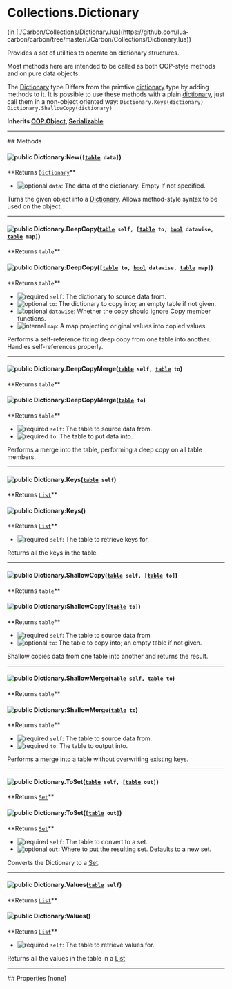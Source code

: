<link href="../../style.css" rel="stylesheet" type="text/css"/>
<h1 class="class-title">Collections.Dictionary</h1>
<span class="file-link">(in [./Carbon/Collections/Dictionary.lua](https://github.com/lua-carbon/carbon/tree/master/./Carbon/Collections/Dictionary.lua))</span><br/>

Provides a set of utilities to operate on dictionary structures.

Most methods here are intended to be called as both OOP-style methods and on pure data objects.

The <a href="Classes/Collections.Dictionary">Dictionary</a> type Differs from the primtive <a href="Types#dictionary">dictionary</a> type by adding methods to it.
It is possible to use these methods with a plain <a href="Types#dictionary">dictionary</a>, just call them in a non-object oriented way:
<code class="lua hljs">Dictionary.Keys(dictionary)
Dictionary.ShallowCopy(dictionary)
</code>

**Inherits <a href="Classes/OOP.Object">OOP.Object</a>, <a href="Classes/Serializable">Serializable</a>**

<hr />
## Methods
<h4 class="method-name"><img class="doc-image" alt="public" src="https://img.shields.io/badge/class-public-11b237.svg?style=flat-square" /> Dictionary:New(<code>[<a href="Types#table">table</a> data]</code>)</h4>
**<span class="method-returns">Returns <code><a href="Classes/Collections.Dictionary">Dictionary</a></code></span>**

- <img class="doc-image" alt="optional" src="https://img.shields.io/badge/%20-optional-0092e6.svg?style=flat-square" />  `data`: The data of the dictionary. Empty if not specified.

Turns the given object into a <a href="Classes/Collections.Dictionary">Dictionary</a>.
Allows method-style syntax to be used on the object.

<hr/>
<h4 class="method-name"><img class="doc-image" alt="public" src="https://img.shields.io/badge/class-public-11b237.svg?style=flat-square" /> Dictionary.DeepCopy(<code><a href="Types#table">table</a> self, [<a href="Types#table">table</a> to, <a href="Types#bool">bool</a> datawise, <a href="Types#table">table</a> map]</code>)</h4>
**<span class="method-returns">Returns <code>table</code></span>**
<h4 class="method-name"><img class="doc-image" alt="public" src="https://img.shields.io/badge/object-public-11b237.svg?style=flat-square" /> Dictionary:DeepCopy(<code>[<a href="Types#table">table</a> to, <a href="Types#bool">bool</a> datawise, <a href="Types#table">table</a> map]</code>)</h4>
**<span class="method-returns">Returns <code>table</code></span>**

- <img class="doc-image" alt="required" src="https://img.shields.io/badge/%20-required-ff9600.svg?style=flat-square" />  `self`: The dictionary to source data from.
- <img class="doc-image" alt="optional" src="https://img.shields.io/badge/%20-optional-0092e6.svg?style=flat-square" />  `to`: The dictionary to copy into; an empty table if not given.
- <img class="doc-image" alt="optional" src="https://img.shields.io/badge/%20-optional-0092e6.svg?style=flat-square" />  `datawise`: Whether the copy should ignore Copy member functions.
- <img class="doc-image" alt="internal" src="https://img.shields.io/badge/%20-internal-888888.svg?style=flat-square" />  `map`: A map projecting original values into copied values.

Performs a self-reference fixing deep copy from one table into another.
Handles self-references properly.

<hr/>
<h4 class="method-name"><img class="doc-image" alt="public" src="https://img.shields.io/badge/class-public-11b237.svg?style=flat-square" /> Dictionary.DeepCopyMerge(<code><a href="Types#table">table</a> self, <a href="Types#table">table</a> to</code>)</h4>
**<span class="method-returns">Returns <code>table</code></span>**
<h4 class="method-name"><img class="doc-image" alt="public" src="https://img.shields.io/badge/object-public-11b237.svg?style=flat-square" /> Dictionary:DeepCopyMerge(<code><a href="Types#table">table</a> to</code>)</h4>
**<span class="method-returns">Returns <code>table</code></span>**

- <img class="doc-image" alt="required" src="https://img.shields.io/badge/%20-required-ff9600.svg?style=flat-square" />  `self`: The table to source data from.
- <img class="doc-image" alt="required" src="https://img.shields.io/badge/%20-required-ff9600.svg?style=flat-square" />  `to`: The table to put data into.

Performs a merge into the table, performing a deep copy on all table members.

<hr/>
<h4 class="method-name"><img class="doc-image" alt="public" src="https://img.shields.io/badge/class-public-11b237.svg?style=flat-square" /> Dictionary.Keys(<code><a href="Types#table">table</a> self</code>)</h4>
**<span class="method-returns">Returns <code><a href="Classes/Collections.List">List</a></code></span>**
<h4 class="method-name"><img class="doc-image" alt="public" src="https://img.shields.io/badge/object-public-11b237.svg?style=flat-square" /> Dictionary:Keys()</h4>
**<span class="method-returns">Returns <code><a href="Classes/Collections.List">List</a></code></span>**

- <img class="doc-image" alt="required" src="https://img.shields.io/badge/%20-required-ff9600.svg?style=flat-square" />  `self`: The table to retrieve keys for.

Returns all the keys in the table.

<hr/>
<h4 class="method-name"><img class="doc-image" alt="public" src="https://img.shields.io/badge/class-public-11b237.svg?style=flat-square" /> Dictionary.ShallowCopy(<code><a href="Types#table">table</a> self, [<a href="Types#table">table</a> to]</code>)</h4>
**<span class="method-returns">Returns <code>table</code></span>**
<h4 class="method-name"><img class="doc-image" alt="public" src="https://img.shields.io/badge/object-public-11b237.svg?style=flat-square" /> Dictionary:ShallowCopy(<code>[<a href="Types#table">table</a> to]</code>)</h4>
**<span class="method-returns">Returns <code>table</code></span>**

- <img class="doc-image" alt="required" src="https://img.shields.io/badge/%20-required-ff9600.svg?style=flat-square" />  `self`: The table to source data from
- <img class="doc-image" alt="optional" src="https://img.shields.io/badge/%20-optional-0092e6.svg?style=flat-square" />  `to`: The table to copy into; an empty table if not given.

Shallow copies data from one table into another and returns the result.

<hr/>
<h4 class="method-name"><img class="doc-image" alt="public" src="https://img.shields.io/badge/class-public-11b237.svg?style=flat-square" /> Dictionary.ShallowMerge(<code><a href="Types#table">table</a> self, <a href="Types#table">table</a> to</code>)</h4>
**<span class="method-returns">Returns <code>table</code></span>**
<h4 class="method-name"><img class="doc-image" alt="public" src="https://img.shields.io/badge/object-public-11b237.svg?style=flat-square" /> Dictionary:ShallowMerge(<code><a href="Types#table">table</a> to</code>)</h4>
**<span class="method-returns">Returns <code>table</code></span>**

- <img class="doc-image" alt="required" src="https://img.shields.io/badge/%20-required-ff9600.svg?style=flat-square" />  `self`: The table to source data from.
- <img class="doc-image" alt="required" src="https://img.shields.io/badge/%20-required-ff9600.svg?style=flat-square" />  `to`: The table to output into.

Performs a merge into a table without overwriting existing keys.

<hr/>
<h4 class="method-name"><img class="doc-image" alt="public" src="https://img.shields.io/badge/class-public-11b237.svg?style=flat-square" /> Dictionary.ToSet(<code><a href="Types#table">table</a> self, [<a href="Types#table">table</a> out]</code>)</h4>
**<span class="method-returns">Returns <code><a href="Classes/Collections.Set">Set</a></code></span>**
<h4 class="method-name"><img class="doc-image" alt="public" src="https://img.shields.io/badge/object-public-11b237.svg?style=flat-square" /> Dictionary:ToSet(<code>[<a href="Types#table">table</a> out]</code>)</h4>
**<span class="method-returns">Returns <code><a href="Classes/Collections.Set">Set</a></code></span>**

- <img class="doc-image" alt="required" src="https://img.shields.io/badge/%20-required-ff9600.svg?style=flat-square" />  `self`: The table to convert to a set.
- <img class="doc-image" alt="optional" src="https://img.shields.io/badge/%20-optional-0092e6.svg?style=flat-square" />  `out`: Where to put the resulting set. Defaults to a new set.

Converts the Dictionary to a <a href="Classes/Collections.Set">Set</a>.

<hr/>
<h4 class="method-name"><img class="doc-image" alt="public" src="https://img.shields.io/badge/class-public-11b237.svg?style=flat-square" /> Dictionary.Values(<code><a href="Types#table">table</a> self</code>)</h4>
**<span class="method-returns">Returns <code><a href="Classes/Collections.List">List</a></code></span>**
<h4 class="method-name"><img class="doc-image" alt="public" src="https://img.shields.io/badge/object-public-11b237.svg?style=flat-square" /> Dictionary:Values()</h4>
**<span class="method-returns">Returns <code><a href="Classes/Collections.List">List</a></code></span>**

- <img class="doc-image" alt="required" src="https://img.shields.io/badge/%20-required-ff9600.svg?style=flat-square" />  `self`: The table to retrieve values for.

Returns all the values in the table in a <a href="Classes/Collections.List">List</a>


<hr />
## Properties
[none]

